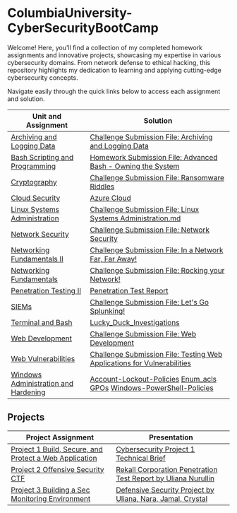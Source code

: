 # ColumbiaUniversity-CyberSecurityBootCamp
Welcome! Here, you'll find a collection of my completed homework assignments and innovative projects, showcasing my expertise in various cybersecurity domains. From network defense to ethical hacking, this repository highlights my dedication to learning and applying cutting-edge cybersecurity concepts.

Navigate easily through the quick links below to access each assignment and solution.

| Unit and Assignment  | Solution | 
| ------------- | ------------- | 
| [Archiving and Logging Data](https://github.com/CyberCuriosity8586/ColumbiaUniversity-CyberSecurityBootCamp/blob/4ebe98c3825828e58f81f4b7dee55dce4210a639/Archiving%20and%20Logging%20Data/Archiving%20and%20Logging%20Data.md)  | [Challenge Submission File: Archiving and Logging Data](https://github.com/CyberCuriosity8586/ColumbiaUniversity-CyberSecurityBootCamp/blob/4ebe98c3825828e58f81f4b7dee55dce4210a639/Archiving%20and%20Logging%20Data/Challenge%20Submission%20File%3A%20Archiving%20and%20Logging%20Data.md)  | 
| [Bash Scripting and Programming](https://github.com/CyberCuriosity8586/ColumbiaUniversity-CyberSecurityBootCamp/blob/4ebe98c3825828e58f81f4b7dee55dce4210a639/Bash%20Scripting%20and%20Programming/Bash%20Scripting%20and%20Programming.md)  | [Homework Submission File: Advanced Bash - Owning the System](https://github.com/CyberCuriosity8586/ColumbiaUniversity-CyberSecurityBootCamp/blob/4ebe98c3825828e58f81f4b7dee55dce4210a639/Bash%20Scripting%20and%20Programming/Challenge%20Submission%20File%3A%20Advanced%20Bash%3A%20Owning%20the%20System.md) |  
| [Cryptography](https://github.com/CyberCuriosity8586/ColumbiaUniversity-CyberSecurityBootCamp/blob/4ebe98c3825828e58f81f4b7dee55dce4210a639/Cryptography/Cryptography.md) | [Challenge Submission File: Ransomware Riddles](https://github.com/CyberCuriosity8586/ColumbiaUniversity-CyberSecurityBootCamp/blob/88921a38356b48f8098914f7cb347921d56dc96c/Cryptography/Challenge%20Submission%20File%3A%20Ransomware%20Riddles.md) |
| [Cloud Security](https://github.com/CyberCuriosity8586/ColumbiaUniversity-CyberSecurityBootCamp/blob/b9b76ae769663c1e0cf523d220a65e23b1077e1f/Cloud%20Security/Cloud%20Security.md)  | [Azure Cloud](https://github.com/CyberCuriosity8586/ColumbiaUniversity-CyberSecurityBootCamp/blob/b9b76ae769663c1e0cf523d220a65e23b1077e1f/Cloud%20Security/Azure-Cloud.md) |
| [Linux Systems Administration](https://github.com/CyberCuriosity8586/ColumbiaUniversity-CyberSecurityBootCamp/blob/88921a38356b48f8098914f7cb347921d56dc96c/Linux%20Systems%20Administration/Linux%20System%20Administration.md) | [Challenge Submission File: Linux Systems Administration.md](https://github.com/CyberCuriosity8586/ColumbiaUniversity-CyberSecurityBootCamp/blob/88921a38356b48f8098914f7cb347921d56dc96c/Linux%20Systems%20Administration/Challenge%20Submission%20File%3A%20Linux%20Systems%20Administration.md) |
| [Network Security](https://github.com/CyberCuriosity8586/ColumbiaUniversity-CyberSecurityBootCamp/blob/88921a38356b48f8098914f7cb347921d56dc96c/Network%20Security/Network%20Security.md) | [Challenge Submission File: Network Security](https://github.com/CyberCuriosity8586/ColumbiaUniversity-CyberSecurityBootCamp/blob/88921a38356b48f8098914f7cb347921d56dc96c/Network%20Security/Challenge%20Submission%20File%3A%20Network%20Security.md) |
| [Networking Fundamentals II](https://github.com/CyberCuriosity8586/ColumbiaUniversity-CyberSecurityBootCamp/blob/88921a38356b48f8098914f7cb347921d56dc96c/Networking%20Fundamentals%20II/Networking%20Fundamentals%20II.md) | [Challenge Submission File: In a Network Far, Far Away!](https://github.com/CyberCuriosity8586/ColumbiaUniversity-CyberSecurityBootCamp/blob/88921a38356b48f8098914f7cb347921d56dc96c/Networking%20Fundamentals%20II/Challenge%20Submission%20File%3A%20In%20a%20Network%20Far%2C%20Far%20Away!.md) |
| [Networking Fundamentals](https://github.com/CyberCuriosity8586/ColumbiaUniversity-CyberSecurityBootCamp/blob/88921a38356b48f8098914f7cb347921d56dc96c/Networking%20Fundamentals/Networking%20Fundamentals.md) | [Challenge Submission File: Rocking your Network!](https://github.com/CyberCuriosity8586/ColumbiaUniversity-CyberSecurityBootCamp/blob/88921a38356b48f8098914f7cb347921d56dc96c/Networking%20Fundamentals/Challenge%20Submission%20File%3A%20Rocking%20your%20Network!.md) |
| [Penetration Testing II](https://github.com/CyberCuriosity8586/ColumbiaUniversity-CyberSecurityBootCamp/blob/653f51b9d679161907f24748b860b29b6399717c/Penetration%20Testing%20II/Penetration%20Testing%20II.md) | [Penetration Test Report](https://github.com/CyberCuriosity8586/ColumbiaUniversity-CyberSecurityBootCamp/blob/653f51b9d679161907f24748b860b29b6399717c/Penetration%20Testing%20II/Penetration%20Test%20Report.md) |
| [SIEMs](https://github.com/CyberCuriosity8586/ColumbiaUniversity-CyberSecurityBootCamp/blob/37419f18e4761f131c088163bfd453dc849057e8/SIEMs/SIEMs.md) | [Challenge Submission File: Let's Go Splunking!](https://github.com/CyberCuriosity8586/ColumbiaUniversity-CyberSecurityBootCamp/blob/37419f18e4761f131c088163bfd453dc849057e8/SIEMs/Challenge%20Submission%20File%3A%20Let's%20Go%20Splunking!.md) |
| [Terminal and Bash](https://github.com/CyberCuriosity8586/ColumbiaUniversity-CyberSecurityBootCamp/blob/88921a38356b48f8098914f7cb347921d56dc96c/Terminal-and-Bash/Terminal%20and%20Bash.md) | [Lucky_Duck_Investigations](https://github.com/CyberCuriosity8586/ColumbiaUniversity-CyberSecurityBootCamp/tree/94b1c45aad6e2d7a580d80b0cf4f1fafd2ec042d/Terminal-and-Bash/Lucky_Duck_Investigations/Roulette_Loss_Investigation/Player_Dealer_Correlation) |
| [Web Development](https://github.com/CyberCuriosity8586/ColumbiaUniversity-CyberSecurityBootCamp/blob/af6d8c03e2a8662ad171ddf1064331c0ddc7cf90/Web%20Development/Web%20Development.md) | [Challenge Submission File: Web Development](https://github.com/CyberCuriosity8586/ColumbiaUniversity-CyberSecurityBootCamp/blob/af6d8c03e2a8662ad171ddf1064331c0ddc7cf90/Web%20Development/Challenge%20Submission%20File%3A%20Web%20Development.md) |
| [Web Vulnerabilities](https://github.com/CyberCuriosity8586/ColumbiaUniversity-CyberSecurityBootCamp/blob/62701707fe88461ab93147b3be3c5e1024e8d609/Web%20Vulnerabilities/Web%20Vulnerabilities.md) | [Challenge Submission File: Testing Web Applications for Vulnerabilities](https://github.com/CyberCuriosity8586/ColumbiaUniversity-CyberSecurityBootCamp/blob/62701707fe88461ab93147b3be3c5e1024e8d609/Web%20Vulnerabilities/Challenge%20Submission%20File%3A%20Testing%20Web%20Applications%20for%20Vulnerabilities.md) |
| [Windows Administration and Hardening](https://github.com/CyberCuriosity8586/ColumbiaUniversity-CyberSecurityBootCamp/blob/3b073306e4efcff297f1c5e617e8f40ebb447f12/Windows%20Administration%20and%20Hardening/Windows%20Administration%20and%20Hardening.md) | [Account-Lockout-Policies](https://github.com/CyberCuriosity8586/ColumbiaUniversity-CyberSecurityBootCamp/blob/3b073306e4efcff297f1c5e617e8f40ebb447f12/Windows%20Administration%20and%20Hardening/Account-Lockout-Policies.PNG) [Enum_acls](https://github.com/CyberCuriosity8586/ColumbiaUniversity-CyberSecurityBootCamp/blob/3b073306e4efcff297f1c5e617e8f40ebb447f12/Windows%20Administration%20and%20Hardening/Enum_acls.ps1) [GPOs](https://github.com/CyberCuriosity8586/ColumbiaUniversity-CyberSecurityBootCamp/blob/3b073306e4efcff297f1c5e617e8f40ebb447f12/Windows%20Administration%20and%20Hardening/GPOs.PNG) [Windows-PowerShell-Policies](https://github.com/CyberCuriosity8586/ColumbiaUniversity-CyberSecurityBootCamp/blob/3b073306e4efcff297f1c5e617e8f40ebb447f12/Windows%20Administration%20and%20Hardening/Windows-PowerShell-Policies.PNG) |


## Projects

| Project Assignment  | Presentation | 
| ------------- | ------------- | 
| [Project 1 Build, Secure, and Protect a Web Application](https://github.com/CyberCuriosity8586/ColumbiaUniversity-CyberSecurityBootCamp/blob/a88bcb04ee6118ef2b957b9f32ec8d0d6aa459c5/Project%201%20Securing%20Cloud%20Apps/Project%201%20%20%20Build%2C%20Secure%2C%20and%20Protect%20a%20Web%20Application.md) | [Cybersecurity Project 1 Technical Brief](https://github.com/CyberCuriosity8586/ColumbiaUniversity-CyberSecurityBootCamp/blob/a88bcb04ee6118ef2b957b9f32ec8d0d6aa459c5/Project%201%20Securing%20Cloud%20Apps/Cybersecurity%20Project%201%20Technical%20Brief.md) |
| [Project 2 Offensive Security CTF](https://github.com/CyberCuriosity8586/ColumbiaUniversity-CyberSecurityBootCamp/blob/10282037e8d417f52156e4d84a1b7af862734e72/Project%202%20Offensive%20Security%20CTF/Project%202%20Offensive%20Security%20CTF.md)  | [Rekall Corporation Penetration Test Report by Uliana Nurullin](https://github.com/CyberCuriosity8586/ColumbiaUniversity-CyberSecurityBootCamp/blob/10282037e8d417f52156e4d84a1b7af862734e72/Project%202%20Offensive%20Security%20CTF/Rekall%20Corporation%20Penetration%20Test%20Report%20by%20Uliana%20Nurullin.md) |
| [Project 3 Building a Sec Monitoring Environment](https://github.com/CyberCuriosity8586/ColumbiaUniversity-CyberSecurityBootCamp/blob/10282037e8d417f52156e4d84a1b7af862734e72/Project%203%20Building%20a%20Sec%20Monitoring%20Environment/Project%203%20Building%20a%20Sec%20Monitoring%20Environment.md) | [Defensive Security Project by Uliana, Nara, Jamal, Crystal](https://github.com/CyberCuriosity8586/ColumbiaUniversity-CyberSecurityBootCamp/blob/10282037e8d417f52156e4d84a1b7af862734e72/Project%203%20Building%20a%20Sec%20Monitoring%20Environment/Defensive%20Security%20Project%20by%20Uliana%2C%20Nara%2C%20Jamal%2C%20Crystal.md) |
